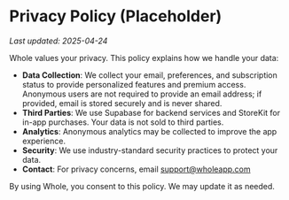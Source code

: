 # Privacy Policy (Placeholder)

_Last updated: 2025-04-24_

Whole values your privacy. This policy explains how we handle your data:

- **Data Collection**: We collect your email, preferences, and subscription status to provide personalized features and premium access. Anonymous users are not required to provide an email address; if provided, email is stored securely and is never shared.
- **Third Parties**: We use Supabase for backend services and StoreKit for in-app purchases. Your data is not sold to third parties.
- **Analytics**: Anonymous analytics may be collected to improve the app experience.
- **Security**: We use industry-standard security practices to protect your data.
- **Contact**: For privacy concerns, email support@wholeapp.com

By using Whole, you consent to this policy. We may update it as needed.
